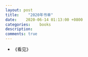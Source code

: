 ```yaml
---
layout: post
title:    "2020年书单"
date:    2020-06-14 01:13:00 +0800
categories:    books
description:
comments: true
---
```


+ 《看见》

